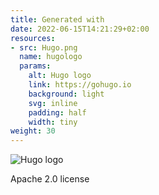 ```yaml
---
title: Generated with
date: 2022-06-15T14:21:29+02:00
resources:
- src: Hugo.png
  name: hugologo
  params:
    alt: Hugo logo
    link: https://gohugo.io
    background: light
    svg: inline
    padding: half
    width: tiny
weight: 30
---
```


![Hugo logo](hugologo)

Apache 2.0 license
